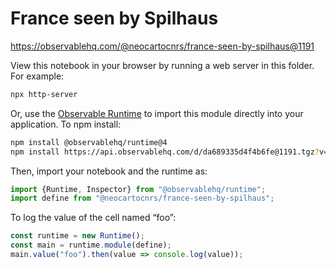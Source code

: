 # France seen by Spilhaus

https://observablehq.com/@neocartocnrs/france-seen-by-spilhaus@1191

View this notebook in your browser by running a web server in this folder. For
example:

~~~sh
npx http-server
~~~

Or, use the [Observable Runtime](https://github.com/observablehq/runtime) to
import this module directly into your application. To npm install:

~~~sh
npm install @observablehq/runtime@4
npm install https://api.observablehq.com/d/da689335d4f4b6fe@1191.tgz?v=3
~~~

Then, import your notebook and the runtime as:

~~~js
import {Runtime, Inspector} from "@observablehq/runtime";
import define from "@neocartocnrs/france-seen-by-spilhaus";
~~~

To log the value of the cell named “foo”:

~~~js
const runtime = new Runtime();
const main = runtime.module(define);
main.value("foo").then(value => console.log(value));
~~~
